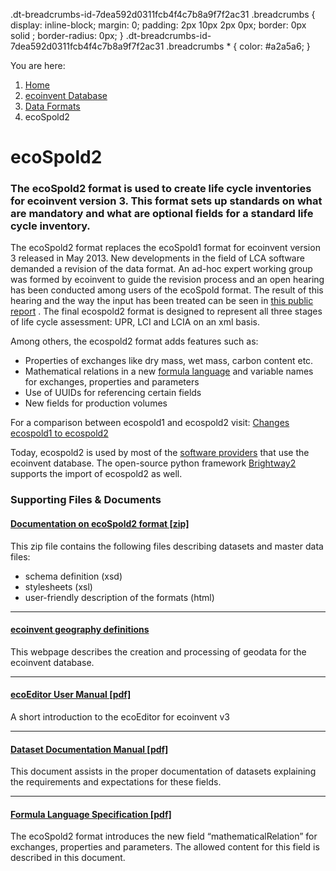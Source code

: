 .dt-breadcrumbs-id-7dea592d0311fcb4f4c7b8a9f7f2ac31 .breadcrumbs { display: inline-block; margin: 0; padding: 2px 10px
2px 0px; border: 0px solid ; border-radius: 0px; } .dt-breadcrumbs-id-7dea592d0311fcb4f4c7b8a9f7f2ac31 .breadcrumbs \* {
color: #a2a5a6; }

You are here:

1. [Home](https://ecoinvent.org/ "Home")
2. [ecoinvent Database](https://ecoinvent.org/the-ecoinvent-database/ "ecoinvent Database")
3. [Data Formats](https://ecoinvent.org/the-ecoinvent-database/data-formats/ "Data Formats")
4. ecoSpold2

ecoSpold2
=========

### The ecoSpold2 format is used to create life cycle inventories for ecoinvent version 3. This format sets up standards on what are mandatory and what are optional fields for a standard life cycle inventory.

The ecoSpold2 format replaces the ecoSpold1 format for ecoinvent version 3 released in May 2013. New developments in the
field of LCA software demanded a revision of the data format. An ad-hoc expert working group was formed by ecoinvent to
guide the revision process and an open hearing has been conducted among users of the ecoSpold format. The result of this
hearing and the way the input has been treated can be seen
in [this public report](https://ecoinvent.org/wp-content/uploads/2021/09/200905_ecospold1_open_hearing_feedback_with_comments_on_implementation_in_v2.pdf)
. The final ecospold2 format is designed to represent all three stages of life cycle assessment: UPR, LCI and LCIA on an
xml basis.

Among others, the ecospold2 format adds features such as:

* Properties of exchanges like dry mass, wet mass, carbon content etc.
* Mathematical relations in a
  new [formula language](https://ecoinvent.org/wp-content/uploads/2020/10/ecospold02_formula_language_specification.pdf)
  and variable names for exchanges, properties and parameters
* Use of UUIDs for referencing certain fields
* New fields for production volumes

For a comparison between ecospold1 and ecospold2
visit: [Changes ecospold1 to ecospold2](https://ecoinvent.org/the-ecoinvent-database/data-formats/changes-ecospold1-to-ecospold2/)

Today, ecospold2 is used by most of
the [software providers](https://ecoinvent.org/the-ecoinvent-association/software-tools/) that use the ecoinvent
database. The open-source python framework [Brightway2](https://2.docs.brightway.dev/) supports the import of ecospold2
as well.

### Supporting Files & Documents

#### **[Documentation on ecoSpold2 format \[zip\]](/wp-content/uploads/2020/10/documentation_on_ecospold2_format.v1.0.13.zip "documentation_on_ecospold2_format.v1.0.13")**

This zip file contains the following files describing datasets and master data files:

* schema definition (xsd)
* stylesheets (xsl)
* user-friendly description of the formats (html)

* * *

#### **[ecoinvent geography definitions](http://geography.ecoinvent.org/)**

This webpage describes the creation and processing of geodata for the ecoinvent database.

* * *

#### **[ecoEditor User Manual \[pdf\]](/wp-content/uploads/2020/10/ecoeditor_introduction_20130503-1.pdf)**

A short introduction to the ecoEditor for ecoinvent v3

* * *

#### **[Dataset Documentation Manual \[pdf\]](/wp-content/uploads/2020/10/dataset_documentation_ecoinvent_3.pdf "Manual - Dataset Documentation")**

This document assists in the proper documentation of datasets explaining the requirements and expectations for these
fields.

* * *

#### **[Formula Language Specification \[pdf\]](/wp-content/uploads/2020/10/ecospold02_formula_language_specification.pdf "ecoSpold2 Formula Language Specification")**

The ecoSpold2 format introduces the new field “mathematicalRelation” for exchanges, properties and parameters. The
allowed content for this field is described in this document.
